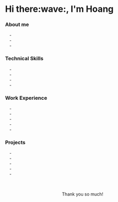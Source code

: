 
<h1>Hi there:wave:, I'm Hoang</h1>

<div>
  <h3>About me</h3>
  &emsp;-
  <br>
  &emsp;-
  <br>
  &emsp;-
</div>

<div>
  <h3>Technical Skills</h3>
   &emsp;-
  <br>
  &emsp;-
  <br>
  &emsp;-
  <br>
  &emsp;-
</div>

<div>
  <h3>Work Experience</h3>
   &emsp;-
  <br>
  &emsp;-
  <br>
  &emsp;-
  <br>
  &emsp;-
    <br>
  &emsp;-
</div>
  
<div>
  <h3>Projects</h3>
   &emsp;-
  <br>
  &emsp;-
  <br>
  &emsp;-
  <br>
  &emsp;-
    <br>
  &emsp;-
</div>
  
  <br>
  <br>
  <p align="center">Thank you so much!<p>
